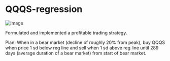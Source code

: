 # QQQS-regression

![image](https://user-images.githubusercontent.com/105358809/193049023-3af42922-5b97-476f-9316-eb46fcc5c09e.png)

Formulated and implemented a profitable trading strategy.

Plan: When in a bear market (decline of roughly 20% from peak), buy QQQS when price 1 sd below reg line and sell when 1 sd above reg line until 289 days (average duration of a bear market) from start of bear market.
